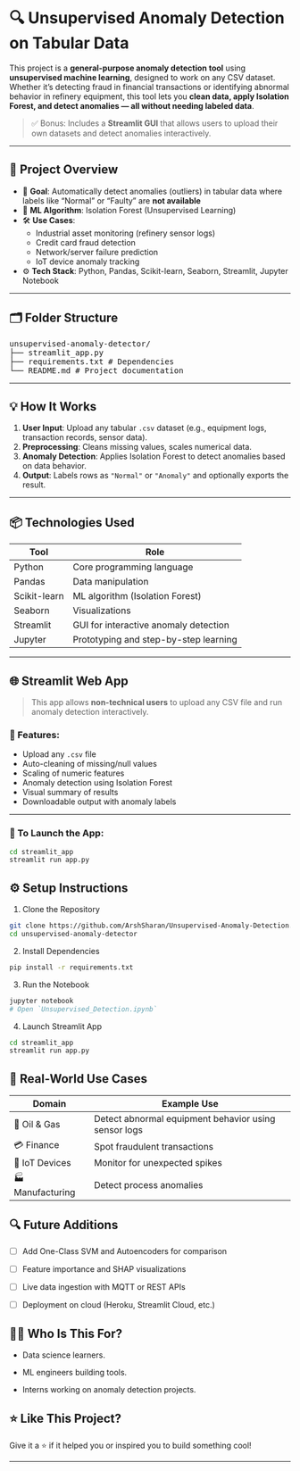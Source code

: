 # 🔍 Unsupervised Anomaly Detection on Tabular Data

This project is a **general-purpose anomaly detection tool** using **unsupervised machine learning**, designed to work on any CSV dataset. Whether it’s detecting fraud in financial transactions or identifying abnormal behavior in refinery equipment, this tool lets you **clean data, apply Isolation Forest, and detect anomalies — all without needing labeled data**.

> ✅ Bonus: Includes a **Streamlit GUI** that allows users to upload their own datasets and detect anomalies interactively.

---

## 🧠 Project Overview

- 📌 **Goal**: Automatically detect anomalies (outliers) in tabular data where labels like “Normal” or “Faulty” are **not available**  
- 🧠 **ML Algorithm**: Isolation Forest (Unsupervised Learning)  
- 🛠️ **Use Cases**:  
  - Industrial asset monitoring (refinery sensor logs)  
  - Credit card fraud detection  
  - Network/server failure prediction  
  - IoT device anomaly tracking  
- ⚙️ **Tech Stack**: Python, Pandas, Scikit-learn, Seaborn, Streamlit, Jupyter Notebook

---

## 🗂️ Folder Structure
<pre>unsupervised-anomaly-detector/
├── streamlit_app.py
├── requirements.txt # Dependencies
└── README.md # Project documentation</pre>


---

## 💡 How It Works

1. **User Input**: Upload any tabular `.csv` dataset (e.g., equipment logs, transaction records, sensor data).
2. **Preprocessing**: Cleans missing values, scales numerical data.
3. **Anomaly Detection**: Applies Isolation Forest to detect anomalies based on data behavior.
4. **Output**: Labels rows as `"Normal"` or `"Anomaly"` and optionally exports the result.

---

## 📦 Technologies Used

| Tool         | Role                                  |
|--------------|----------------------------------------|
| Python       | Core programming language              |
| Pandas       | Data manipulation                      |
| Scikit-learn | ML algorithm (Isolation Forest)        |
| Seaborn      | Visualizations                         |
| Streamlit    | GUI for interactive anomaly detection  |
| Jupyter      | Prototyping and step-by-step learning  |

---

## 🌐 Streamlit Web App

> This app allows **non-technical users** to upload any CSV file and run anomaly detection interactively.

### 🔧 Features:

- Upload any `.csv` file
- Auto-cleaning of missing/null values
- Scaling of numeric features
- Anomaly detection using Isolation Forest
- Visual summary of results
- Downloadable output with anomaly labels

---

### 🚀 To Launch the App:

```bash
cd streamlit_app
streamlit run app.py
```


## ⚙️ Setup Instructions
1. Clone the Repository
```bash
git clone https://github.com/ArshSharan/Unsupervised-Anomaly-Detection.git
cd unsupervised-anomaly-detector
```

2. Install Dependencies
```bash
pip install -r requirements.txt
```

3. Run the Notebook
```bash
jupyter notebook
# Open `Unsupervised_Detection.ipynb`
```

4. Launch Streamlit App
```bash
cd streamlit_app
streamlit run app.py
```
## 🔧 Real-World Use Cases

| Domain           | Example Use                                          |
| ---------------- | ---------------------------------------------------- |
| 🔧 Oil & Gas     | Detect abnormal equipment behavior using sensor logs |
| 💳 Finance       | Spot fraudulent transactions                         |
| 📶 IoT Devices   | Monitor for unexpected spikes                        |
| 🏭 Manufacturing | Detect process anomalies                             |


## 🔍 Future Additions
- [ ] Add One-Class SVM and Autoencoders for comparison

- [ ] Feature importance and SHAP visualizations

- [ ] Live data ingestion with MQTT or REST APIs

- [ ] Deployment on cloud (Heroku, Streamlit Cloud, etc.)


## 🙋‍♂️ Who Is This For?

- Data science learners.

- ML engineers building tools.

- Interns working on anomaly detection projects.


## ⭐ Like This Project?
Give it a ⭐ if it helped you or inspired you to build something cool!

---

